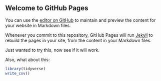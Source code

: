 ## Welcome to GitHub Pages

You can use the [editor on GitHub](https://github.com/tommysteryy/Vertebral_Analysis/edit/main/docs/index.md) to maintain and preview the content for your website in Markdown files.

Whenever you commit to this repository, GitHub Pages will run [Jekyll](https://jekyllrb.com/) to rebuild the pages in your site, from the content in your Markdown files.

Just wanted to try this, now see if it will work.

Also, what about this:
```r
library(tidyverse)
write_csv()
```

